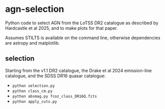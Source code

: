 # agn-selection

Python code to select AGN from the LoTSS DR2 catalogue as described by
Hardcastle et al 2025, and to make plots for that paper.

Assumes STILTS is available on the command line, otherwise
dependencies are astropy and matplotlib.

## selection

Starting from the v1.1 DR2 catalogue, the Drake et al 2024 emission-line catalogue, and the SDSS DR16 quasar catalogue:

* `python selection.py`
* `python class_cm.py`
* `python absmag.py fcoz_class_DR16Q.fits`
* `python apply_cuts.py`


